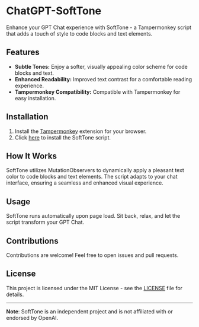 # ChatGPT-SoftTone
Enhance your GPT Chat experience with SoftTone - a Tampermonkey script that adds a touch of style to code blocks and text elements.

## Features

- **Subtle Tones:** Enjoy a softer, visually appealing color scheme for code blocks and text.
- **Enhanced Readability:** Improved text contrast for a comfortable reading experience.
- **Tampermonkey Compatibility:** Compatible with Tampermonkey for easy installation.

## Installation

1. Install the [Tampermonkey](https://tampermonkey.net/) extension for your browser.
2. Click [here](https://raw.githubusercontent.com/Amritanshu1912/ChatGPT-SoftTone/main/dark.js) to install the SoftTone script.

## How It Works

SoftTone utilizes MutationObservers to dynamically apply a pleasant text color to code blocks and text elements. The script adapts to your chat interface, ensuring a seamless and enhanced visual experience.

## Usage

SoftTone runs automatically upon page load. Sit back, relax, and let the script transform your GPT Chat.

## Contributions

Contributions are welcome! Feel free to open issues and pull requests.

## License

This project is licensed under the MIT License - see the [LICENSE](LICENSE) file for details.

---

**Note**: SoftTone is an independent project and is not affiliated with or endorsed by OpenAI.

